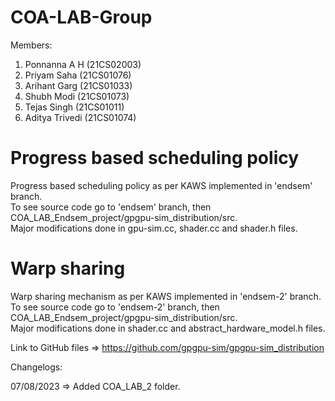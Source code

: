 # COA-LAB-Group

Members:
1. Ponnanna A H (21CS02003)
2. Priyam Saha (21CS01076)
3. Arihant Garg (21CS01033)
4. Shubh Modi (21CS01073)
5. Tejas Singh (21CS01011)
6. Aditya Trivedi (21CS01074)

# Progress based scheduling policy
Progress based scheduling policy as per KAWS implemented in 'endsem' branch.  
To see source code go to 'endsem' branch, then COA_LAB_Endsem_project/gpgpu-sim_distribution/src.  
Major modifications done in gpu-sim.cc, shader.cc and shader.h files.

# Warp sharing
Warp sharing mechanism as per KAWS implemented in 'endsem-2' branch.  
To see source code go to 'endsem-2' branch, then COA_LAB_Endsem_project/gpgpu-sim_distribution/src.  
Major modifications done in shader.cc and abstract_hardware_model.h files.

Link to GitHub files => https://github.com/gpgpu-sim/gpgpu-sim_distribution

Changelogs:

07/08/2023 => Added COA_LAB_2 folder.
